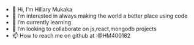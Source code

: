 - 👋 Hi, I’m Hillary Mukaka
- 👀 I’m interested in always making the world a better place using code
- 🌱 I’m currently learning
- 💞️ I’m looking to collaborate on js,react,mongodb projects
- 📫 How to reach me on github at :@HM400182

<!---
HM400182/HM400182 is a ✨ special ✨ repository because its `README.md` (this file) appears on your GitHub profile.
You can click the Preview link to take a look at your changes.
--->
